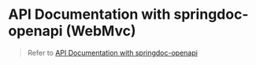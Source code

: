 # API Documentation with springdoc-openapi (WebMvc)

> Refer to [API Documentation with springdoc-openapi](https://mflash.dev/blog/2020/06/27/api-documentation-with-springdoc-openapi/)
